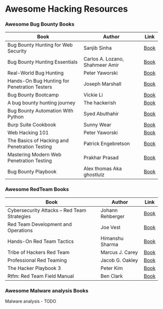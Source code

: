 # Awesome Hacking Resources


### Awesome Bug Bounty Books

|Book|Author|Link|
|----------------------|--------------------|--------------------
|Bug Bounty Hunting for Web Security|Sanjib Sinha|[Book](https://www.amazon.com/dp/1484253906)|
|Bug Bounty Hunting Essentials|Carlos A. Lozano, Shahmeer Amir|[Book](https://www.amazon.com/dp/1788626893)|
|Real-World Bug Hunting|Peter Yaworski|[Book](https://www.amazon.com/dp/1593278616)|
|Hands-On Bug Hunting for Penetration Testers|Joseph Marshall|[Book](https://www.amazon.com/dp/1789344204)|
|Bug Bounty Bootcamp|Vickie Li|[Book](https://www.amazon.com/dp/B08YK368Y3)|
|A bug bounty hunting journey|The hackerish|[Book](https://www.amazon.com/dp/B08T81PP65)|
|Bug Bounty Automation With Python|Syed Abuthahir|[Book](https://www.amazon.com/dp/B08G55XRCM)|
|Burp Suite Cookbook|Sunny Wear|[Book](https://www.amazon.com/dp/178953173X)|
|Web Hacking 101|Peter Yaworski|[Book](https://leanpub.com/web-hacking-101)|
|The Basics of Hacking and Penetration Testing|Patrick Engebretson|[Book](https://www.amazon.com/dp/B005A3K4J4)|
|Mastering Modern Web Penetration Testing|Prakhar Prasad|[Book](https://www.amazon.com/dp/1785284584)|
|Bug Bounty Playbook|Alex thomas Aka ghostlulz|[Book](https://payhip.com/b/wAoh)|


### Awesome RedTeam Books
|Book|Author|Link|
|----------------------|--------------------|--------------------
|Cybersecurity Attacks – Red Team Strategies|Johann Rehberger|[Book](https://www.amazon.com/dp/1838828869)|
|Red Team Development and Operations|Joe Vest|[Book](https://www.amazon.com/dp/B083XVG633)|
|Hands-On Red Team Tactics|Himanshu Sharma|[Book](https://www.amazon.com/dp/1788995236)|
|Tribe of Hackers Red Team|Marcus J. Carey|[Book](https://www.amazon.com/dp/1119643325)|
|Professional Red Teaming|Jacob G. Oakley|[Book](https://www.amazon.com/dp/1484243080)|
|The Hacker Playbook 3|Peter Kim|[Book](https://www.amazon.com/dp/1980901759)|
|Rtfm: Red Team Field Manual|Ben Clark|[Book](https://www.amazon.com/dp/1494295504)|


### Awesome Malware analysis Books
Malware analysis - TODO


